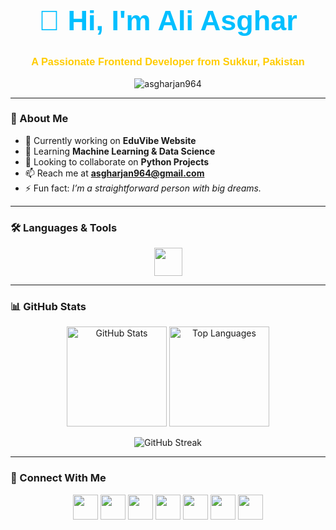 <!-- Animated Heading -->
<h1 align="center" style="font-family: 'Poppins', sans-serif; font-size: 45px; color: #00bfff; white-space: nowrap; overflow: hidden;">
  <span style="display: inline-block; animation: slideText 8s linear infinite;">👋 Hi, I'm Ali Asghar</span>
</h1>



<h3 align="center" style="color: #ffcc00; font-family: 'Trebuchet MS', sans-serif;">A Passionate Frontend Developer from Sukkur, Pakistan</h3>

<p align="center">
  <img src="https://komarev.com/ghpvc/?username=asgharjan964&label=Profile%20views&color=ff69b4&style=flat" alt="asgharjan964" />
</p>

---

### 🚀 About Me
- 🔭 Currently working on **EduVibe Website**  
- 🌱 Learning **Machine Learning & Data Science**  
- 👯 Looking to collaborate on **Python Projects**  
- 📫 Reach me at **asgharjan964@gmail.com**  
- ⚡ Fun fact: *I’m a straightforward person with big dreams.*

---

### 🛠️ Languages & Tools
<p align="center">
  <a href="#"><img src="https://skillicons.dev/icons?i=html,css,cpp,java,mysql,python,photoshop" height="45"/></a>
</p>

---

### 📊 GitHub Stats
<p align="center">
  <img src="https://github-readme-stats.vercel.app/api?username=asgharjan964&show_icons=true&theme=tokyonight" alt="GitHub Stats" height="160"/>
  <img src="https://github-readme-stats.vercel.app/api/top-langs?username=asgharjan964&show_icons=true&layout=compact&theme=tokyonight" alt="Top Languages" height="160"/>
</p>

<p align="center">
  <img src="https://github-readme-streak-stats.herokuapp.com/?user=asgharjan964&theme=tokyonight" alt="GitHub Streak" />
</p>

---

### 🤝 Connect With Me
<p align="center">
  <a href="https://twitter.com/asthetic_asghar" target="_blank"><img src="https://cdn-icons-png.flaticon.com/512/733/733579.png" height="40"/></a>
  <a href="https://linkedin.com/in/ali-asghar-mahar-1706b4274" target="_blank"><img src="https://cdn-icons-png.flaticon.com/512/3536/3536505.png" height="40"/></a>
  <a href="https://kaggle.com/aliasgharmahar" target="_blank"><img src="https://cdn.iconscout.com/icon/free/png-256/free-kaggle-3628867-3030003.png" height="40"/></a>
  <a href="https://www.facebook.com/asgharjan964" target="_blank"><img src="https://cdn-icons-png.flaticon.com/512/733/733547.png" height="40"/></a>
  <a href="https://www.instagram.com/aesthetic._.asghar/" target="_blank"><img src="https://cdn-icons-png.flaticon.com/512/2111/2111463.png" height="40"/></a>
  <a href="https://www.youtube.com/c/asghajan964" target="_blank"><img src="https://cdn-icons-png.flaticon.com/512/1384/1384060.png" height="40"/></a>
  <a href="https://wa.me/923053361964" target="_blank"><img src="https://cdn-icons-png.flaticon.com/512/733/733585.png" height="40"/></a>
</p>
